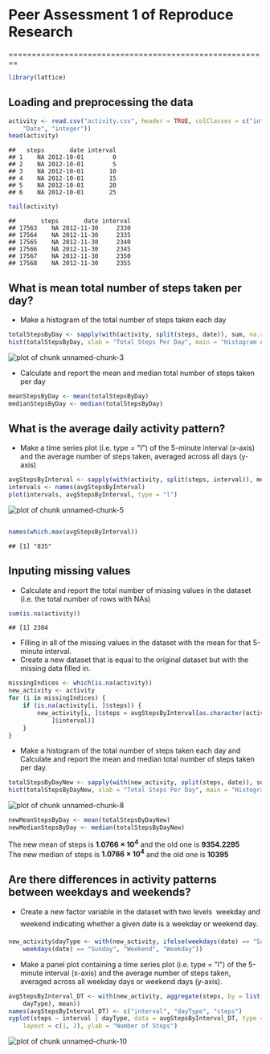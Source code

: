 # Peer Assessment 1 of Reproduce Research
========================================================


```r
library(lattice)
```


## Loading and preprocessing the data

```r
activity <- read.csv("activity.csv", header = TRUE, colClasses = c("integer", 
    "Date", "integer"))
head(activity)
```

```
##   steps       date interval
## 1    NA 2012-10-01        0
## 2    NA 2012-10-01        5
## 3    NA 2012-10-01       10
## 4    NA 2012-10-01       15
## 5    NA 2012-10-01       20
## 6    NA 2012-10-01       25
```

```r
tail(activity)
```

```
##       steps       date interval
## 17563    NA 2012-11-30     2330
## 17564    NA 2012-11-30     2335
## 17565    NA 2012-11-30     2340
## 17566    NA 2012-11-30     2345
## 17567    NA 2012-11-30     2350
## 17568    NA 2012-11-30     2355
```


## What is mean total number of steps taken per day?
- Make a histogram of the total number of steps taken each day

```r
totalStepsByDay <- sapply(with(activity, split(steps, date)), sum, na.rm = T)
hist(totalStepsByDay, xlab = "Total Steps Per Day", main = "Histogram of Total Steps Per Day")
```

![plot of chunk unnamed-chunk-3](figure/unnamed-chunk-3.png) 

- Calculate and report the mean and median total number of steps taken per day

```r
meanStepsByDay <- mean(totalStepsByDay)
medianStepsByDay <- median(totalStepsByDay)
```

## What is the average daily activity pattern?
- Make a time series plot (i.e. type = "l") of the 5-minute interval (x-axis) and the average number of steps taken, averaged across all days (y-axis)

```r
avgStepsByInterval <- sapply(with(activity, split(steps, interval)), mean, na.rm = T)
intervals <- names(avgStepsByInterval)
plot(intervals, avgStepsByInterval, type = "l")
```

![plot of chunk unnamed-chunk-5](figure/unnamed-chunk-5.png) 

```r

names(which.max(avgStepsByInterval))
```

```
## [1] "835"
```

## Inputing missing values
- Calculate and report the total number of missing values in the dataset (i.e. the total number of rows with NAs)

```r
sum(is.na(activity))
```

```
## [1] 2304
```

- Filling in all of the missing values in the dataset with the mean for that 5-minute interval.
- Create a new dataset that is equal to the original dataset but with the missing data filled in.

```r
missingIndices <- which(is.na(activity))
new_activity <- activity
for (i in missingIndices) {
    if (is.na(activity[i, ]$steps)) {
        new_activity[i, ]$steps = avgStepsByInterval[as.character(activity[i, 
            ]$interval)]
    }
}
```


- Make a histogram of the total number of steps taken each day and Calculate and report the mean and median total number of steps taken per day.

```r
totalStepsByDayNew <- sapply(with(new_activity, split(steps, date)), sum, na.rm = T)
hist(totalStepsByDayNew, xlab = "Total Steps Per Day", main = "Histogram of Total Steps Per Day New")
```

![plot of chunk unnamed-chunk-8](figure/unnamed-chunk-8.png) 

```r
newMeanStepsByDay <- mean(totalStepsByDayNew)
newMedianStepsByDay <- median(totalStepsByDayNew)
```

The new mean of steps is **1.0766 &times; 10<sup>4</sup>** and the old one is **9354.2295**  
The new median of steps is **1.0766 &times; 10<sup>4</sup>** and the old one is **10395**

## Are there differences in activity patterns between weekdays and weekends?
- Create a new factor variable in the dataset with two levels  weekday and weekend indicating whether a given date is a weekday or weekend day.

```r
new_activity$dayType <- with(new_activity, ifelse(weekdays(date) == "Saturday" | 
    weekdays(date) == "Sunday", "Weekend", "Weekday"))
```


- Make a panel plot containing a time series plot (i.e. type = "l") of the 5-minute interval (x-axis) and the average number of steps taken, averaged across all weekday days or weekend days (y-axis).

```r
avgStepsByInterval_DT <- with(new_activity, aggregate(steps, by = list(interval, 
    dayType), mean))
names(avgStepsByInterval_DT) <- c("interval", "dayType", "steps")
xyplot(steps ~ interval | dayType, data = avgStepsByInterval_DT, type = "l", 
    layout = c(1, 2), ylab = "Number of Steps")
```

![plot of chunk unnamed-chunk-10](figure/unnamed-chunk-10.png) 

